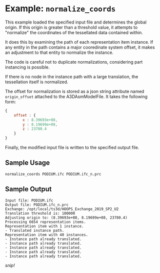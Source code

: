 # Example: `normalize_coords`
This example loaded the specified input file and determines the global origin. If this origin is greater than a threshold value, it attempts to "normalize" the coordinates of the tessellated data contained within.

It does this by examining the path of each representation item instance. If any entity in the path contains a major cooredinate system offset, it makes an adjustment to that entity to normalize the instance.

The code is careful not to duplicate normalizations, considering part instancing is possible.

If there is no node in the instance path with a large translation, the tessellation itself is normalized.

The offset for normalization is stored as a json string attribute named `origin_offset` attached to the A3DAsmModelFile. It takes the following form:

```javascript
{
	offset : {
		x : 8.39693e+08,
		y : 8.19699e+08, 
		z : 23780.4
	}
}
```

Finally, the modified input file is written to the specified output file.

## Sample Usage
`normalize_coords PODIUM.ifc PODIUM.ifc_n.prc`

## Sample Output
```
Input file: PODIUM.ifc
Output file: PODIUM.ifc_n.prc
Exchange: /opt/local/ts3d/HOOPS_Exchange_2019_SP2_U2
Translation threshold is: 100000
Adjusting origin to: (8.39693e+08, 8.19699e+08, 23780.4)
Processing 6654 representation items.
Representation item with 1 instance.
- Translated instance path.
Representation item with 40 instances.
- Instance path already translated.
- Instance path already translated.
- Instance path already translated.
- Instance path already translated.
- Instance path already translated.
```
*snip!*
